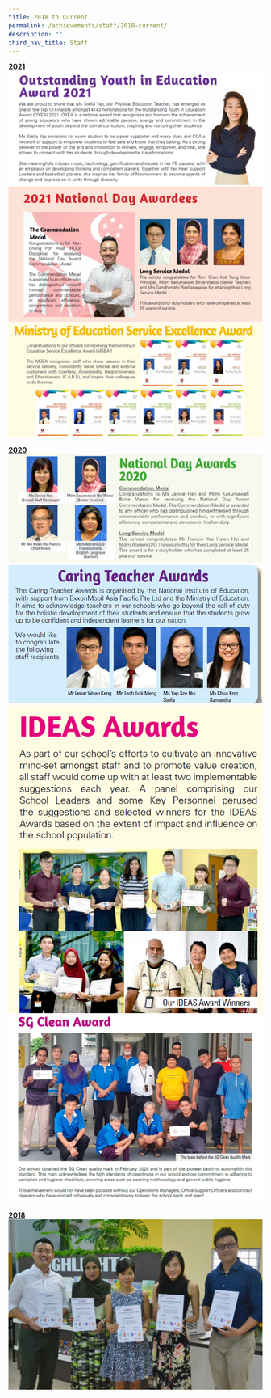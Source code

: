 ```yaml
---
title: 2018 to Current
permalink: /achievements/staff/2018-current/
description: ""
third_nav_title: Staff
---
```

<u>**2021**</u>
![](/images/2021-1.png)
![](/images/2021-2.png)
![](/images/2021-3.png)

<u>**2020**</u>
![](/images/2020%20-%201.png)
![](/images/2020%20-2.png)
![](/images/2020%20-3.png)
![](/images/2020%20-4.png)

<u>**2018**</u>
![](/images/2018%201.jpg)